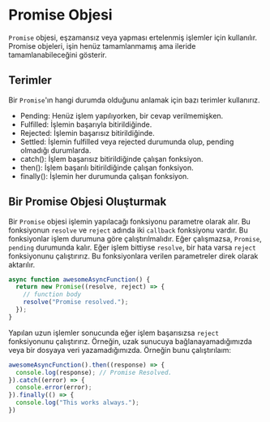 # Promise Objesi
`Promise` objesi, eşzamansız veya yapması ertelenmiş işlemler için kullanılır. Promise objeleri, işin henüz tamamlanmamış ama ileride tamamlanabileceğini gösterir.

## Terimler
Bir `Promise`'ın hangi durumda olduğunu anlamak için bazı terimler kullanırız.

* Pending: Henüz işlem yapılıyorken, bir cevap verilmemişken.
* Fulfilled: İşlemin başarıyla bitirildiğinde.
* Rejected: İşlemin başarısız bitirildiğinde.
* Settled: İşlemin fulfilled veya rejected durumunda olup, pending olmadığı durumlarda.
* catch(): İşlem başarısız bitirildiğinde çalışan fonksiyon.
* then(): İşlem başarılı bitirildiğinde çalışan fonksiyon.
* finally(): İşlemin her durumunda çalışan fonksiyon.

## Bir Promise Objesi Oluşturmak
Bir `Promise` objesi işlemin yapılacağı fonksiyonu parametre olarak alır. Bu fonksiyonun `resolve` ve `reject` adında iki `callback` fonksiyonu vardır. Bu fonksiyonlar işlem durumuna göre çalıştırılmalıdır. Eğer çalışmazsa, `Promise`, `pending` durumunda kalır. Eğer işlem bittiyse `resolve`, bir hata varsa `reject` fonksiyonunu çalıştırırız. Bu fonksiyonlara verilen parametreler direk olarak aktarılır.

```js
async function awesomeAsyncFunction() {
  return new Promise((resolve, reject) => {
    // function body
    resolve("Promise resolved.");
  });
}
```

Yapılan uzun işlemler sonucunda eğer işlem başarısızsa `reject` fonksiyonunu çalıştırırız. Örneğin, uzak sunucuya bağlanayamadığımızda veya bir dosyaya veri yazamadığımızda. Örneğin bunu çalıştırılaım:

```js
awesomeAsyncFunction().then((response) => {
  console.log(response); // Promise Resolved.
}).catch((error) => {
  console.error(error);
}).finally(() => {
  console.log("This works always.");
})
```